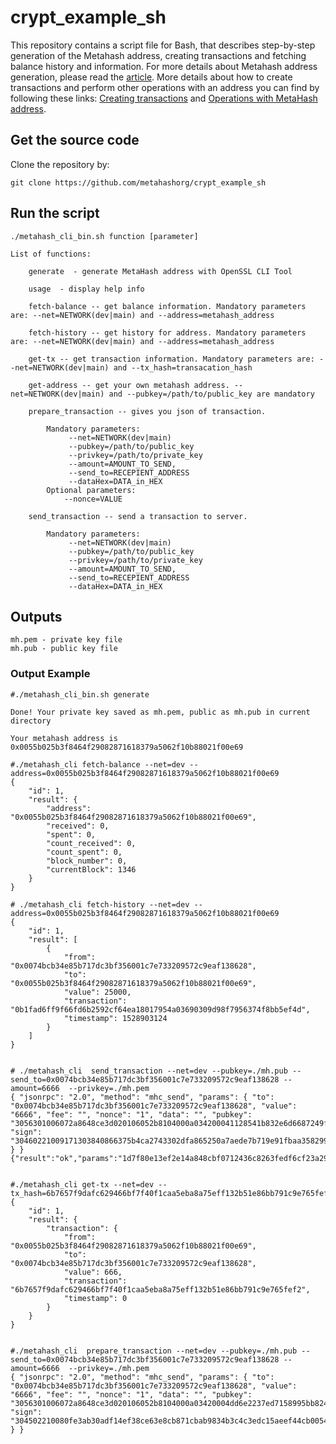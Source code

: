 # crypt_example_sh
This repository contains a script file for Bash, that describes step-by-step generation of the Metahash address, creating transactions and fetching balance history and information. For more details about Metahash address generation, please read the [article](https://developers.metahash.org/hc/en-us/articles/360002712193-Getting-started-with-Metahash-network#h_683619682421524476003219). More details about how to create transactions and perform other operations with an address you can find by following these links: [Creating transactions](https://developers.metahash.org/hc/en-us/articles/360003271694-Creating-transactions) and [Operations with MetaHash address](https://developers.metahash.org/hc/en-us/articles/360008382213-Operations-with-MetaHash-address).

## Get the source code

Clone the repository by:

```shell
git clone https://github.com/metahashorg/crypt_example_sh
```

## Run the script

```shell
./metahash_cli_bin.sh function [parameter]

List of functions:

	generate  - generate MetaHash address with OpenSSL CLI Tool

	usage  - display help info
	
	fetch-balance -- get balance information. Mandatory parameters are: --net=NETWORK(dev|main) and --address=metahash_address

	fetch-history -- get history for address. Mandatory parameters are: --net=NETWORK(dev|main) and --address=metahash_address

	get-tx -- get transaction information. Mandatory parameters are: --net=NETWORK(dev|main) and --tx_hash=transacation_hash

	get-address -- get your own metahash address. --net=NETWORK(dev|main) and --pubkey=/path/to/public_key are mandatory

	prepare_transaction -- gives you json of transaction.
	
		Mandatory parameters:
 	 		 --net=NETWORK(dev|main)
		 	 --pubkey=/path/to/public_key
		 	 --privkey=/path/to/private_key
		 	 --amount=AMOUNT_TO_SEND,
		 	 --send_to=RECEPIENT_ADDRESS
			 --dataHex=DATA_in_HEX
		Optional parameters:
 	 		--nonce=VALUE

	send_transaction -- send a transaction to server.
	
		Mandatory parameters:
		 	 --net=NETWORK(dev|main)
		 	 --pubkey=/path/to/public_key
		 	 --privkey=/path/to/private_key
		 	 --amount=AMOUNT_TO_SEND,
		 	 --send_to=RECEPIENT_ADDRESS
			 --dataHex=DATA_in_HEX
```

## Outputs
```shell
mh.pem - private key file
mh.pub - public key file
```
### Output Example
```shell
#./metahash_cli_bin.sh generate

Done! Your private key saved as mh.pem, public as mh.pub in current directory

Your metahash address is 0x0055b025b3f8464f29082871618379a5062f10b88021f00e69

#./metahash_cli fetch-balance --net=dev --address=0x0055b025b3f8464f29082871618379a5062f10b88021f00e69
{
    "id": 1,
    "result": {
        "address": "0x0055b025b3f8464f29082871618379a5062f10b88021f00e69",
        "received": 0,
        "spent": 0,
        "count_received": 0,
        "count_spent": 0,
        "block_number": 0,
        "currentBlock": 1346
    }
}

# ./metahash_cli fetch-history --net=dev --address=0x0055b025b3f8464f29082871618379a5062f10b88021f00e69
{
    "id": 1,
    "result": [
        {
            "from": "0x0074bcb34e85b717dc3bf356001c7e733209572c9eaf138628",
            "to": "0x0055b025b3f8464f29082871618379a5062f10b88021f00e69",
            "value": 25000,
            "transaction": "0b1fad6ff9f66fd6b2592cf64ea18017954a03690309d98f7956374f8bb5ef4d",
            "timestamp": 1528903124
        }
    ]
}


# ./metahash_cli  send_transaction --net=dev --pubkey=./mh.pub --send_to=0x0074bcb34e85b717dc3bf356001c7e733209572c9eaf138628 --amount=6666  --privkey=./mh.pem
{ "jsonrpc": "2.0", "method": "mhc_send", "params": { "to": "0x0074bcb34e85b717dc3bf356001c7e733209572c9eaf138628", "value": "6666", "fee": "", "nonce": "1", "data": "", "pubkey": "3056301006072a8648ce3d020106052b8104000a034200041128541b832e6d6687249f9189737a568a4ce6df01dc7cdaa28f5ee7c7ae64cc227b50ed2408791584ffea585612c804f9a789850157e94e5dddaf12ee06fcc8", "sign": "30460221009171303840866375b4ca2743302dfa865250a7aede7b719e91fbaa358299947802210097ee0462adc2f2e5bb70d4e0b8545c8d860b29a472be24e4ea4d6c9521baa3dc" } }
{"result":"ok","params":"1d7f80e13ef2e14a848cbf0712436c8263fedf6cf23a29cfae70c00f38217951"}


#./metahash_cli get-tx --net=dev --tx_hash=6b7657f9dafc629466bf7f40f1caa5eba8a75eff132b51e86bb791c9e765fef2
{
    "id": 1,
    "result": {
        "transaction": {
            "from": "0x0055b025b3f8464f29082871618379a5062f10b88021f00e69",
            "to": "0x0074bcb34e85b717dc3bf356001c7e733209572c9eaf138628",
            "value": 666,
            "transaction": "6b7657f9dafc629466bf7f40f1caa5eba8a75eff132b51e86bb791c9e765fef2",
            "timestamp": 0
        }
    }
}


#./metahash_cli  prepare_transaction --net=dev --pubkey=./mh.pub --send_to=0x0074bcb34e85b717dc3bf356001c7e733209572c9eaf138628 --amount=6666  --privkey=./mh.pem
{ "jsonrpc": "2.0", "method": "mhc_send", "params": { "to": "0x0074bcb34e85b717dc3bf356001c7e733209572c9eaf138628", "value": "6666", "fee": "", "nonce": "1", "data": "", "pubkey": "3056301006072a8648ce3d020106052b8104000a03420004dd6e2237ed7158995bb8247235b68b5f1e86efafd9e64a72dca8695782b9ff4cedf68da23f8865ec01f12b4bfe59157737baf339cc0bf4e1a00781149db1ac17", "sign": "304502210080fe3ab30adf14ef38ce63e8cb871cbab9834b3c4c3edc15aeef44cb00540a6f02206492179cc18d605e038336be10f7c0af83a2ca1437a1f0fdbce28a7aa01e6aef" } }


```

